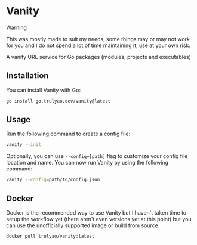 # Vanity

> [!WARNING]
> This was mostly made to suit my needs, some things may or may not work for you and I do not spend a lot of time maintaining it, use at your own risk.

A vanity URL service for Go packages (modules, projects and executables)

## Installation

You can install Vanity with Go:

```sh
go install go.trulyao.dev/vanity@latest
```

## Usage

Run the following command to create a config file:
```sh
vanity --init
```

Optionally, you can use `--config=[path]` flag to customize your config file location and name. You can now run Vanity by using the following command:

```sh
vanity --config=path/to/config.json
```

## Docker

Docker is the recommended way to use Vanity but I haven't taken time to setup the workflow yet (there aren't even versions yet at this point) but you can use the unofficially supported image or build from source.

```sh
docker pull trulyao/vanity:latest
```
